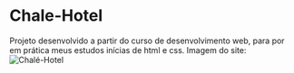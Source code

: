 # Chale-Hotel
Projeto desenvolvido a partir do curso de desenvolvimento web, para por em prática meus estudos inícias de html e css.
Imagem do site:
![Chalé-Hotel](https://user-images.githubusercontent.com/73480168/173453106-15705d67-974e-4c86-829f-33a26a4cc9a5.png)

